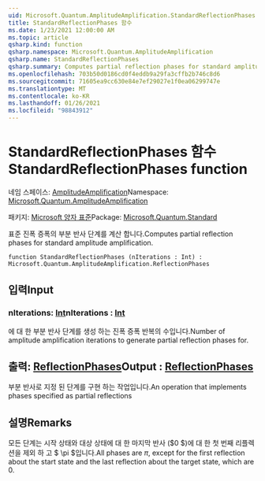 ```yaml
---
uid: Microsoft.Quantum.AmplitudeAmplification.StandardReflectionPhases
title: StandardReflectionPhases 함수
ms.date: 1/23/2021 12:00:00 AM
ms.topic: article
qsharp.kind: function
qsharp.namespace: Microsoft.Quantum.AmplitudeAmplification
qsharp.name: StandardReflectionPhases
qsharp.summary: Computes partial reflection phases for standard amplitude amplification.
ms.openlocfilehash: 703b50d0186cd0f4eddb9a29fa3cffb2b746c8d6
ms.sourcegitcommit: 71605ea9cc630e84e7ef29027e1f0ea06299747e
ms.translationtype: MT
ms.contentlocale: ko-KR
ms.lasthandoff: 01/26/2021
ms.locfileid: "98843912"
---
```

# <a name="standardreflectionphases-function"></a><span data-ttu-id="a97dd-102">StandardReflectionPhases 함수</span><span class="sxs-lookup"><span data-stu-id="a97dd-102">StandardReflectionPhases function</span></span>

<span data-ttu-id="a97dd-103">네임 스페이스: [AmplitudeAmplification](xref:Microsoft.Quantum.AmplitudeAmplification)</span><span class="sxs-lookup"><span data-stu-id="a97dd-103">Namespace: [Microsoft.Quantum.AmplitudeAmplification](xref:Microsoft.Quantum.AmplitudeAmplification)</span></span>

<span data-ttu-id="a97dd-104">패키지: [Microsoft 양자 표준](https://nuget.org/packages/Microsoft.Quantum.Standard)</span><span class="sxs-lookup"><span data-stu-id="a97dd-104">Package: [Microsoft.Quantum.Standard](https://nuget.org/packages/Microsoft.Quantum.Standard)</span></span>


<span data-ttu-id="a97dd-105">표준 진폭 증폭의 부분 반사 단계를 계산 합니다.</span><span class="sxs-lookup"><span data-stu-id="a97dd-105">Computes partial reflection phases for standard amplitude amplification.</span></span>

```qsharp
function StandardReflectionPhases (nIterations : Int) : Microsoft.Quantum.AmplitudeAmplification.ReflectionPhases
```


## <a name="input"></a><span data-ttu-id="a97dd-106">입력</span><span class="sxs-lookup"><span data-stu-id="a97dd-106">Input</span></span>

### <a name="niterations--int"></a><span data-ttu-id="a97dd-107">nIterations: [Int](xref:microsoft.quantum.lang-ref.int)</span><span class="sxs-lookup"><span data-stu-id="a97dd-107">nIterations : [Int](xref:microsoft.quantum.lang-ref.int)</span></span>

<span data-ttu-id="a97dd-108">에 대 한 부분 반사 단계를 생성 하는 진폭 증폭 반복의 수입니다.</span><span class="sxs-lookup"><span data-stu-id="a97dd-108">Number of amplitude amplification iterations to generate partial reflection phases for.</span></span>



## <a name="output--reflectionphases"></a><span data-ttu-id="a97dd-109">출력: [ReflectionPhases](xref:Microsoft.Quantum.AmplitudeAmplification.ReflectionPhases)</span><span class="sxs-lookup"><span data-stu-id="a97dd-109">Output : [ReflectionPhases](xref:Microsoft.Quantum.AmplitudeAmplification.ReflectionPhases)</span></span>

<span data-ttu-id="a97dd-110">부분 반사로 지정 된 단계를 구현 하는 작업입니다.</span><span class="sxs-lookup"><span data-stu-id="a97dd-110">An operation that implements phases specified as partial reflections</span></span>

## <a name="remarks"></a><span data-ttu-id="a97dd-111">설명</span><span class="sxs-lookup"><span data-stu-id="a97dd-111">Remarks</span></span>

<span data-ttu-id="a97dd-112">모든 단계는 시작 상태와 대상 상태에 대 한 마지막 반사 ($0 $)에 대 한 첫 번째 리플렉션을 제외 하 고 $ \pi $입니다.</span><span class="sxs-lookup"><span data-stu-id="a97dd-112">All phases are $\pi$, except for the first reflection about the start state and the last reflection about the target state, which are $0$.</span></span>